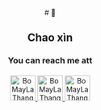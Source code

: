 <div align="center">
  # 🐸
  <h2 align="center" style="margin-bottom: 10px;">Chao xìn</h2>
  <h3 align="center" style="margin-bottom: 20px;">You can reach me att</h3>
</div>
<div align="center">
  <a href="https://www.facebook.com/profile.php?id=100012076578486">
    <img src="https://store-images.s-microsoft.com/image/apps.37935.9007199266245907.b029bd80-381a-4869-854f-bac6f359c5c9.91f8693c-c75b-4050-a796-63e1314d18c9?h=210" alt="BoMayLaThang" height="50" width="50">
  </a>
   
  <a href="https://www.instagram.com/thangbodoiqua/">
    <img src="https://www.vectorlogo.zone/logos/instagram/instagram-icon.svg" alt="BoMayLaThang" height="50" width="50">
  </a>
   
  <a href="https://www.tiktok.com/@thangbodoiqua">
    <img src="https://sf-static.tiktokcdn.com/obj/eden-sg/uhtyvueh7nulogpoguhm/tiktok-icon2.png" alt="BoMayLaThang" height="50" width="50">
  </a>
</div>
